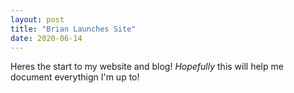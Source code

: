 ```yaml
---
layout: post
title: "Brian Launches Site"
date: 2020-06-14
---
```


Heres the start to my website and blog! *Hopefully* this will help me document everythign I'm up to!
